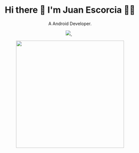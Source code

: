 <h1 align='center'>
  Hi there 👋 I'm Juan Escorcia 👨‍💻
</h1>

<p align='center'>
A Android Developer.
</p>



<p align='center'>
  
  <a href="https://www.linkedin.com/in/juan-guillermo-escorcia-maldonado/">
    <img src="https://img.shields.io/badge/linkedin-%230077B5.svg?&style=for-the-badge&logo=linkedin&logoColor=white" />
  </a>&nbsp;&nbsp;

  
</p>

<p align='center'>
  <a href="#"><img src="https://github-readme-stats.vercel.app/api?username=MaldJuan94&show_icons=true&count_private=true&theme=dark" width="350"></a>
</p>
